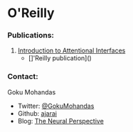 # O'Reilly

### Publications:
1. [Introduction to Attentional Interfaces](https://github.com/ajarai/O-Reilly/tree/master/attention)
	* []'Reilly publication]()

### Contact:
Goku Mohandas
* Twitter: [@GokuMohandas](https://twitter.com/gokumohandas)
* Github: [ajarai](https://github.com/ajarai)
* Blog: [The Neural Perspective](http://www.theneuralperspective.com)